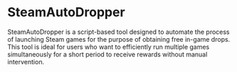 # SteamAutoDropper
SteamAutoDropper is a script-based tool designed to automate the process of launching Steam games for the purpose of obtaining free in-game drops. This tool is ideal for users who want to efficiently run multiple games simultaneously for a short period to receive rewards without manual intervention.
